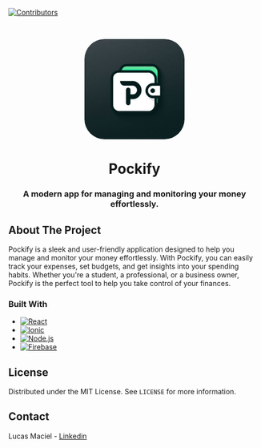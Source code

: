 [![Contributors][contributors-shield]][contributors-url]

<br />
<p align="center">
  <a href="https://github.com/othneildrew/Best-README-Template">
    <img src="src/assets/images/icons/logo/pockify-logo.jpeg" alt="Logo" width="200" height="200" style="border-radius: 20%">
  </a>

  <h1 align="center">Pockify</h1>

  <h3 align="center">A modern app for managing and monitoring your money effortlessly.</h3>


</p>

## About The Project

Pockify is a sleek and user-friendly application designed to help you manage and monitor your money effortlessly. With Pockify, you can easily track your expenses, set budgets, and get insights into your spending habits. Whether you're a student, a professional, or a business owner, Pockify is the perfect tool to help you take control of your finances.

### Built With

* [![React][React.js]][React-url]
* [![Ionic][Ionic.com]][Ionic-url]
* [![Node.js][Node.js]][Node-url]
* [![Firebase][Firebase]][Firebase-url]



## License

Distributed under the MIT License. See `LICENSE` for more information.

## Contact

Lucas Maciel - [Linkedin][linkedin-url] 

<!-- MARKDOWN LINKS & IMAGES -->

[contributors-shield]: https://img.shields.io/github/contributors/lucasmaciel99/pockify.svg?style=for-the-badge
[contributors-url]: https://github.com/lucasmaciel03/technical-pockify/graphs/contributors
[license-shield]: https://img.shields.io/github/license/lucasmaciel99/pockify.svg?style=for-the-badge
[license-url]: https://github.com/othneildrew/Best-README-Template/blob/master/LICENSE.txt
[linkedin-url]: https://www.linkedin.com/in/-lucasmaciel/
[React.js]: https://img.shields.io/badge/-React-61DAFB?style=flat-square&logo=react&logoColor=white
[React-url]: https://reactjs.org/
[Ionic.com]: https://img.shields.io/badge/-Ionic-3880FF?style=flat-square&logo=ionic&logoColor=white
[Ionic-url]: https://ionicframework.com/
[Node.js]: https://img.shields.io/badge/-Node.js-339933?style=flat-square&logo=node.js&logoColor=white
[Node-url]: https://nodejs.org/en/
[Firebase]: https://img.shields.io/badge/-Firebase-FFCA28?style=flat-square&logo=firebase&logoColor=white
[Firebase-url]: https://firebase.google.com/
